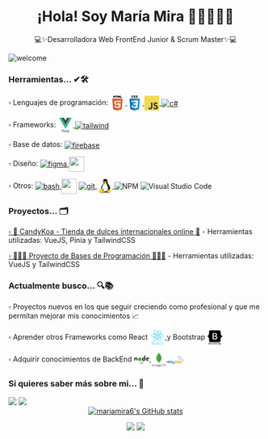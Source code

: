 <h1 align="center"> ¡Hola! Soy María Mira 👩🏻‍💻👋🏻 </h1>
<p align="center"> 💻✨Desarrolladora Web FrontEnd Junior & Scrum Master✨💻</p>

![welcome](https://user-images.githubusercontent.com/124624312/233945774-10a648fd-6f85-46af-93f8-fbc54285833d.png)

<h3 align="left">Herramientas... ✔🛠</h3>
<p align="left"> 
<p>▫ Lenguajes de programación: <a href="https://www.w3.org/html/" target="_blank" rel="noreferrer"> <img align="center" src="https://raw.githubusercontent.com/devicons/devicon/master/icons/html5/html5-original-wordmark.svg" alt="html5" width="30" height="30"/> </a> <a href="https://www.w3schools.com/css/" target="_blank" rel="noreferrer"> <img align="center" src="https://raw.githubusercontent.com/devicons/devicon/master/icons/css3/css3-original-wordmark.svg" alt="css3" width="30" height="30"/> </a> <a href="https://developer.mozilla.org/en-US/docs/Web/JavaScript" target="_blank" rel="noreferrer"> <img align="center" src="https://raw.githubusercontent.com/devicons/devicon/master/icons/javascript/javascript-original.svg" alt="javascript" width="30" height="30"/> </a> <a href="https://es.wikipedia.org/wiki/C_Sharp" target="_blank"><img align="center" src="https://cdn.jsdelivr.net/gh/devicons/devicon@latest/icons/csharp/csharp-original.svg" alt="c#" width="30" height="30"/>
</a></p>
<p>▫ Frameworks: <a href="https://vuejs.org/" target="_blank" rel="noreferrer"> <img align="center" src="https://raw.githubusercontent.com/devicons/devicon/master/icons/vuejs/vuejs-original-wordmark.svg" alt="vuejs" width="30" height="30"/> </a> <a href="https://tailwindcss.com/" target="_blank" rel="noreferrer"> <img align="center" src="https://www.vectorlogo.zone/logos/tailwindcss/tailwindcss-icon.svg" alt="tailwind" width="30" height="30"/> </a> </p> 
<p>▫ Base de datos: <a href="https://firebase.google.com/" target="_blank" rel="noreferrer"> <img align="center" src="https://www.vectorlogo.zone/logos/firebase/firebase-icon.svg" alt="firebase" width="30" height="30"/> </a> </p>
<p>▫ Diseño: <a href="https://www.figma.com/" target="_blank" rel="noreferrer"> <img align="center" src="https://www.vectorlogo.zone/logos/figma/figma-icon.svg" alt="figma" width="30" height="30"/> </a> <img align="center" src="https://cdn.jsdelivr.net/gh/devicons/devicon/icons/canva/canva-original.svg" width="30" height="30"/> </p>
<p>▫ Otros: <a href="https://www.gnu.org/software/bash/" target="_blank" rel="noreferrer"> <img align="center" src="https://www.vectorlogo.zone/logos/gnu_bash/gnu_bash-icon.svg" alt="bash" width="30" height="30"/> </a> <img align="center" src="https://cdn.jsdelivr.net/gh/devicons/devicon/icons/debian/debian-original-wordmark.svg" width="30" height="30"/> <a href="https://git-scm.com/" target="_blank" rel="noreferrer"> <img align="center" src="https://www.vectorlogo.zone/logos/git-scm/git-scm-icon.svg" alt="git" width="30" height="30"/> </a> <a href="https://www.linux.org/" target="_blank" rel="noreferrer"> <img align="center" src="https://raw.githubusercontent.com/devicons/devicon/master/icons/linux/linux-original.svg" alt="linux" width="30" height="30"/> </a> <img align="center" alt="NPM" width="30" height="30" src="https://cdn.jsdelivr.net/gh/devicons/devicon/icons/npm/npm-original-wordmark.svg" />
<img align="center" alt="Visual Studio Code" width="30" height="30" src="https://cdn.jsdelivr.net/gh/devicons/devicon/icons/vscode/vscode-original.svg" /></p>

<h3 align="left">Proyectos... 🗂</h3>
<p align="left"><a href="https://store.candykoa.com" target="blank">▫ 🍭 CandyKoa - Tienda de dulces internacionales online 🍭</a> - Herramientas utilizadas: VueJS, Pinia y TailwindCSS</p>
<p align="left"><a href="https://bases.maria-mira.com" target="blank">▫ 👩🏻‍💻 Proyecto de Bases de Programación 👩🏻‍💻</a> - Herramientas utilizadas: VueJS y TailwindCSS</p>

<h3 align="left">Actualmente busco... 🔍📚</h3>
<p>▫ Proyectos nuevos en los que seguir creciendo como profesional y que me permitan mejorar mis conocimientos 📈</p>
<p>▫ Aprender otros Frameworks como React <a href="https://reactjs.org/" target="_blank" rel="noreferrer"> <img align="center" src="https://raw.githubusercontent.com/devicons/devicon/master/icons/react/react-original-wordmark.svg" alt="react" width="30" height="30"/> </a> y Bootstrap <a href="https://getbootstrap.com" target="_blank" rel="noreferrer"> <img align="center" src="https://raw.githubusercontent.com/devicons/devicon/master/icons/bootstrap/bootstrap-plain-wordmark.svg" alt="bootstrap" width="30" height="30"/> </a> </p>
<p>▫ Adquirir conocimientos de BackEnd <a href="https://nodejs.org" target="_blank" rel="noreferrer"> <img align="center" src="https://raw.githubusercontent.com/devicons/devicon/master/icons/nodejs/nodejs-original-wordmark.svg" alt="nodejs" width="30" height="30"/> </a> <a href="https://www.mongodb.com/" target="_blank" rel="noreferrer"> <img align="center" src="https://raw.githubusercontent.com/devicons/devicon/master/icons/mongodb/mongodb-original-wordmark.svg" alt="mongodb" width="30" height="30"/> </a> <a href="https://www.mysql.com/" target="_blank" rel="noreferrer"> <img align="center" src="https://raw.githubusercontent.com/devicons/devicon/master/icons/mysql/mysql-original-wordmark.svg" alt="mysql" width="30" height="30"/> </a>

<h3 align="left">Si quieres saber más sobre mi... 🧐</h3>
<a href="https://www.linkedin.com/in/maria-mira-alaves" target="_blank"><img src="https://img.shields.io/badge/-LinkedIn-blue?style=flat-square&logo=Linkedin&logoColor=white"/></a> <a href="mailto:maria.alaves93@gmail.com" target="_blank"><img src="https://img.shields.io/badge/-Gmail-c14438?style=flat-square&logo=Gmail&logoColor=white"/></a>


<div align="center"
    
[![mariamira6's GitHub stats](https://github-readme-stats.vercel.app/api?username=mariamira6)](https://github.com/mariamira6/github-readme-stats)
              
</div>

<div align="center">

![](http://github-profile-summary-cards.vercel.app/api/cards/repos-per-language?username=mariamira6&theme=default) ![](http://github-profile-summary-cards.vercel.app/api/cards/most-commit-language?username=mariamira6&theme=default)

</div>
